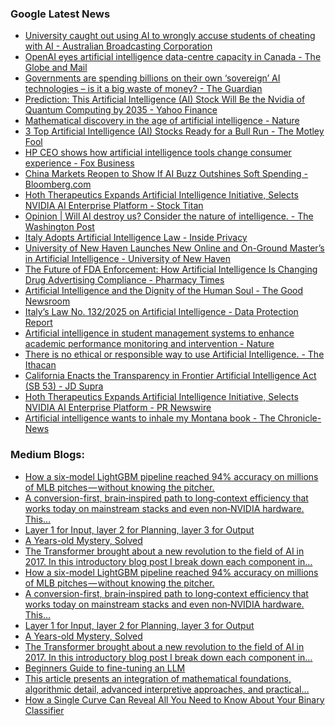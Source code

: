 ### Google Latest News
<!-- GOOGLE-NEWS-CONTENT:START -->

- [University caught out using AI to wrongly accuse students of cheating with AI - Australian Broadcasting Corporation](https://news.google.com/rss/articles/CBMisgFBVV95cUxQNTRCOGJ0QkNSLUtoRUV4RTQweTNSOEpuQXY5Yjh2ZTFIdzJhTTYwalozOERRSzF6X2R2ZFJNOGFjQnZnX0EyZ083M1lkWjBCU0RiZ1RXeTBsR3hzQllFcFNvTUwzVlZDcFVCUzlTeWZaWHFiLUpYaGpkU2ZWS1BUNXcwczRmWVVDekdQazZIYzd5U3RQN0RwOENOWE9OckJPTkN4UWk3RkM3RzhMc0tYQ3ln?oc=5)
- [OpenAI eyes artificial intelligence data-centre capacity in Canada - The Globe and Mail](https://news.google.com/rss/articles/CBMitwFBVV95cUxQQzF0alRtWndhSk04VXFIeDJtcHh2X0hXdkxjTThTcjJjMnpnQVlrVW5NZ2pEYldFNHBCWWRoX202ejFxSm9meV9OUnQ1RWE5QVBkbkUxV2xMWUlRanlJVkpieEhjLThMT1hzZEpLR05mMXFSd1FNbmttSmpVRk5jR2V2ME5rSUZHUk53RFFmRDVZUkFpQm01aVA4WDV5UkcwZjZESGs1RnBVUjZuZWpvQ2lRSEFrMjA?oc=5)
- [Governments are spending billions on their own ‘sovereign’ AI technologies – is it a big waste of money? - The Guardian](https://news.google.com/rss/articles/CBMipwFBVV95cUxQTGdPMGVOTTNkWERJNkJtSVU3Wm1UVURUaWRheVlBSERkMnE1RnRzeXYyMTZGT1lJMmxVSnR4U3B2Skdma3VLYjhuNVpGVy1XcUJEeS1zR0hQVjVYYTBielFBTUwtV1Z3QkZTM2gxa0VlRzRWNVJrUXN5T3RrMkt2Tlc5S2NLVjU4SDFvSjJaUUVCcFdkTFF6WjJIcXpKY1pHekxWRmJRdw?oc=5)
- [Prediction: This Artificial Intelligence (AI) Stock Will Be the Nvidia of Quantum Computing by 2035 - Yahoo Finance](https://news.google.com/rss/articles/CBMikwFBVV95cUxPN0RxLXQwVGFNUEN1NkhkZFkzWkZYT1dqZ19ScWdOcDhwSVE0VXY0RGUzamNfQTJCVnA5Uk51cFZTcXBELXA1cnVYTTZKbmhwbXhUajFENEJ1VndIT2cyWDROdlFlOUZUZDVGSmc1RjFYSlZvT3FkOUtlOWJpTm9xeEIxelhLS2w3bWE4R0FRMjhVd0U?oc=5)
- [Mathematical discovery in the age of artificial intelligence - Nature](https://news.google.com/rss/articles/CBMiX0FVX3lxTE9BUVVRUFRwYS12dUtRNUhONEg4Y2RSdlFtZFVhT0NaZGQzLWk1VkhhLTNqRnduS2dRbEd2Qmk0ajgxbEkwTFRULXZXdzB1YkZpM21mODY3Vm5FT2Vvc0M0?oc=5)
- [3 Top Artificial Intelligence (AI) Stocks Ready for a Bull Run - The Motley Fool](https://news.google.com/rss/articles/CBMilwFBVV95cUxQdFZCR0g2OEpPdjNWekxNVGJzeTEwMHdYWXg3ZHhpMy01X3U5b0ZibE1vejRLTW1uN1JtOFZiQWk5STNJeG1sR2dqb0JsREdoZmhoZmpjeVV1R0U4bnE5MDdTbmRXTUJ2M3VkNlZCdi1SMjZpZmptMGtsaHp1R3Z5M2pvb1N6bEFBRzI1c3dGYjRweWUzUnVr?oc=5)
- [HP CEO shows how artificial intelligence tools change consumer experience - Fox Business](https://news.google.com/rss/articles/CBMiW0FVX3lxTE9MY1ZvMFN0NnlDNW5NV0ZzRERSd0oyRFJNY2JtUGxhaEM5a2c3M2lQa1dMSXBKNGlRNnAyNm4yM3BlMi10MTlianhKRHJxZllaYUpycVdjeWh1QTg?oc=5)
- [China Markets Reopen to Show If AI Buzz Outshines Soft Spending - Bloomberg.com](https://news.google.com/rss/articles/CBMitAFBVV95cUxOdFlfcjBxVU5fQnBtMk4zSDRDSjdHaF9mQ2l2QW5NNmdWZ1JFbk9CQ0wxT1RNdk0zR2VGNHhwS3hCWTB4VUNhaFB5MzhoUXN5Qk5OeHdrZjkxTThPcEF2eHdRM2tCRGRkY3FNZmNpaXZydTBZMzY4S1c3QXl3eEtaSWszd2cyVnpBMU1kQy1rdEcxNXR2SVdCam5wN2tKQ2VMU1BJWUYtQTRkbHB0a0ZlUFRuU2s?oc=5)
- [Hoth Therapeutics Expands Artificial Intelligence Initiative, Selects NVIDIA AI Enterprise Platform - Stock Titan](https://news.google.com/rss/articles/CBMiwAFBVV95cUxQYUlHREk3NVZxYzFJbmJZRjVXLWNRbFJZbXdiSjBtNFotU1FCVnNSbFhHN2FpNWxwRnZIb0plTkN5N0pRd0Z5NzBkZVJJdC1pWmlPSFdGVFNlMnZLTmI0ZlRHZVJ1S0YyZnlfNkNhSTNfLTJ1NHVldEhpc2VMRXhlYldiQjdnbVFwR1h4ZllQUk9YR2dDdGFPQ01qZDlfOXJLMW5HZC0zTUdGa3o0a2xfQ3liUVRYNzgyNWh1c2VHQVI?oc=5)
- [Opinion | Will AI destroy us? Consider the nature of intelligence. - The Washington Post](https://news.google.com/rss/articles/CBMikAFBVV95cUxQM0ladFBsMWZlYkZERnNxM0FkSUJRVnJ4eUo4RHlfZ29RUFR0bEhia2lBR1JzVDgxSE9oTXc2eU92NlFXZ2pjM29YbzRidl9neDg4dnlPWlFnUzZmZ2loMEZNcks3VnNHUGszdENVZHlKMmRkWFl2U1dUbC1kSGhOOUQ0aFI2X1d3WlBkOUJXMF8?oc=5)
- [Italy Adopts Artificial Intelligence Law - Inside Privacy](https://news.google.com/rss/articles/CBMimwFBVV95cUxQTjExSExkWTBqZzZMRzlRcXRzMEYwMkdUanNELTVzNC1VaDZweGhFbTBreUF0MVp0bGdjQjRBcG9DRF9zYUgycE1nbkQ0TGNKTHlzMElTcHZxRGxPazZXeFNJbkVJZkhOUVVIcU1Ha3ViR0FRZmdZc2x6Ri1XNWRvVkhleUZqeWhmN2x6RjBHM1Y1bkFDNnlDdXFTQQ?oc=5)
- [University of New Haven Launches New Online and On-Ground Master’s in Artificial Intelligence - University of New Haven](https://news.google.com/rss/articles/CBMijwFBVV95cUxNbkdlNXZYalV1QmpIbm1VVXYxNzRwNkpZS21fSXZVOHRuYzdVZG13MmtIRzV4VzdMbEp6eGxxTjJDMWVBQlVSU2pra2JIOWVYZ2FPeFJBejRKdzk5Vl9HQlEybVBtSkY4YmE3UVNqMnVTQlZCTjBHYW82cU1iSmlDb2VzTWl2dGpmdTlIY19Gbw?oc=5)
- [The Future of FDA Enforcement: How Artificial Intelligence Is Changing Drug Advertising Compliance - Pharmacy Times](https://news.google.com/rss/articles/CBMizAFBVV95cUxQUDZFZHEwN0RzdFNGalJyUXM0RUY1cmZqTnJVc01TRmRtN3BqYUNvQVhFZUVUOWdlRFNCekJiMGJwSUM3ME13Vi1qdG1uNGdQRjJ2UGdsVGFGZVlVdVBGRGJpS1BUVzVlQ2JMNlhsb2xpR0tVZkhkNGNhVW9lQXh6SlN3cnpabUdjQ3FhSVhaaWROWUZHNDdMdjN4dU1QZHdjZ2gtRG5lNW45M0EyZTAyUkxha2p6cThqUllNUDV1V2ZOM3VUTm9QTzVfS2c?oc=5)
- [Artificial Intelligence and the Dignity of the Human Soul - The Good Newsroom](https://news.google.com/rss/articles/CBMijwFBVV95cUxOV3ZnNDFIS3VvV0dzU2p4WWZqVEVGcmFUUExMOGM0LVoyQzhzX1laVGRCOHRrWE9QZlVjM1ZxNXhoQWN1VVFpVFQzMUdQMC1KbUFWaHNXYld5UnVLOXN0ZS1CaEhFUEh2SDJtT00tVmVEZ3J6RE9iR3Q0QmZYS1dsVFdCZUpqSnhRUUJLZURIQQ?oc=5)
- [Italy’s Law No. 132/2025 on Artificial Intelligence - Data Protection Report](https://news.google.com/rss/articles/CBMimwFBVV95cUxQVTRtSExyR3VheUZHM29RWHZDb3RKVTlaLU1ObXhqSWpGUXNyZzdIM3Bha050Mlc0eXlUSjg0Q3BzRGsxeVJteFJzUWNSRTMyNHhJUUtjYU9qVW9BQ2Vnenl0STRNNkpkREppcDFvbEU2N2VEb1BEWk5xMTVfS0x5WlRiaEk2SF9USDlDSThuNE5qTEh2RENXZUlqaw?oc=5)
- [Artificial intelligence in student management systems to enhance academic performance monitoring and intervention - Nature](https://news.google.com/rss/articles/CBMiX0FVX3lxTE55S0dCVjJWRWFYaUd3elZYaFBmSmU2dXhQSHNSX09zcTVqMTdTb1Q5NVN4UV9KOUNlRkRKd2pGclQ5ZnlRVmxrTzZfTG9OWTRTWU9TeFVYUktMZHNWYjlR?oc=5)
- [There is no ethical or responsible way to use Artificial Intelligence. - The Ithacan](https://news.google.com/rss/articles/CBMiugFBVV95cUxNeGtIcEw1RU5wNnBCWmZFR1NFN2xtR0NHWmVOZTdta2pZMHhxVE9LZTk4ZzVRVC1tV1pIM0NGMUo1anhSZm5XUEtSVHMydFhwU3htdjdTVWNfemp1M1RGRE9iSjUwQzNlNE5laV9WTnFqRURGRDl1ckdxR0Y5MFlhdkVNallKM0VhSVZJV3NFQldWZzVXODVZOTZQa1AzSHAzUGQ2Z0ptOHBXdnB3WFRsdFBmOHB3Y3lDZUE?oc=5)
- [California Enacts the Transparency in Frontier Artificial Intelligence Act (SB 53) - JD Supra](https://news.google.com/rss/articles/CBMihwFBVV95cUxPR1h3WV9sQUdYZnhYSHMwcVZ1VXkwVi1La3lEUG5mUHg4LW1CaG51bkEydWh6T1M5N0YzMEFaazU4MWotVnZ5X0xrNy1kZWwyTTlCVWsyOHZaNDFFNmpseU45bnZKYmFYQ2hsQlZDRTJ2Mlpta2JXbHVSTzVQOWdLM1NvdjhKUEk?oc=5)
- [Hoth Therapeutics Expands Artificial Intelligence Initiative, Selects NVIDIA AI Enterprise Platform - PR Newswire](https://news.google.com/rss/articles/CBMi6gFBVV95cUxOcVZGcW91dWxpajM5NVVhZVZ5UFFGRmR2d1UwckpfdWx5S1JsVGlUTzZrVFpsZVJSS0V2azJIYUNDNEhpX3pDTHV5RFd3S0VySzhtVklPT3MzaWJIUzYwNGxMVDhvX0lUemtiMWg5N3hRUlJyNDA4ZDY2VkpxQmFDUFNDQlo0RHR3UFo0TEFIQklqemhIRWRXYmhvclBkcE55VXlYYnlJT2ROZ1M3YmRDeExqclRnZDJDemxpTVB4UERlaUdDU3A1N3F3UUZMLTQyVUxtZm9IeXlSbllTN2ZTZERXVjlwb2QzZlE?oc=5)
- [Artificial intelligence wants to inhale my Montana book - The Chronicle-News](https://news.google.com/rss/articles/CBMilAFBVV95cUxPSzgwODhLcWNYMXZQTnhVSnpyWnNUQ3RFanVhV2FicXp0blozZTF1aUx5eENYbWtSYklIeEowakNTQ0V4U093VXpPUlhUR19PeGNFZ1h4T3cxZE5HT2dKQ0NReHI4SDEtVFd3ZTZrYzhCVVhidHpuM3BNQnljWTdWUi1wMl9oSU9QeEJYcVRoVTJLU1V5?oc=5)<!-- GOOGLE-NEWS-CONTENT:END -->

### Medium Blogs:
<!-- MEDIUM-CONTENT:START -->

- [How a six-model LightGBM pipeline reached 94% accuracy on millions of MLB pitches — without knowing the pitcher.](https://medium.com/@robbiedudz34/a-machine-learning-model-that-classifies-pitch-type-better-than-i-can-8691ec18d190?source=topic_portal---recommended_stories---machine_learning---0-107--------------------9c19a495_26ff_42e6_bfac_3a902eb35515--------------)
- [A conversion-first, brain‑inspired path to long‑context efficiency that works today on mainstream stacks and even non‑NVIDIA hardware. This…](https://medium.com/towards-artificial-intelligence/spikingbrain-rethinking-attention-with-neuromorphic-firepower-a4c31372ca22?source=topic_portal---recommended_stories---machine_learning---1-107--------------------9c19a495_26ff_42e6_bfac_3a902eb35515--------------)
- [Layer 1 for Input, layer 2 for Planning, layer 3 for Output](https://medium.com/gitconnected/building-a-multi-layered-agentic-guardrail-pipeline-to-reduce-hallucinations-and-mitigate-risk-a8f73de24ea7?source=topic_portal---recommended_stories---machine_learning---2-107--------------------9c19a495_26ff_42e6_bfac_3a902eb35515--------------)
- [A Years-old Mystery, Solved](https://medium.com/@ignacio.de.gregorio.noblejas/deepseek-is-finally-back-solving-sparse-attention-d2ebbcb8ecb2?source=topic_portal---recommended_stories---machine_learning---3-107--------------------9c19a495_26ff_42e6_bfac_3a902eb35515--------------)
- [The Transformer brought about a new revolution to the field of AI in 2017. In this introductory blog post I break down each component in…](https://medium.com/@katherineolowookere/barebone-implementation-of-every-transformer-component-9d7ab56aa9e2?source=topic_portal---recommended_stories---machine_learning---4-107--------------------9c19a495_26ff_42e6_bfac_3a902eb35515--------------)
- [How a six-model LightGBM pipeline reached 94% accuracy on millions of MLB pitches — without knowing the pitcher.](https://medium.com/@robbiedudz34/a-machine-learning-model-that-classifies-pitch-type-better-than-i-can-8691ec18d190?source=topic_portal---recommended_stories---machine_learning---0-107--------------------9c19a495_26ff_42e6_bfac_3a902eb35515--------------)
- [A conversion-first, brain‑inspired path to long‑context efficiency that works today on mainstream stacks and even non‑NVIDIA hardware. This…](https://medium.com/towards-artificial-intelligence/spikingbrain-rethinking-attention-with-neuromorphic-firepower-a4c31372ca22?source=topic_portal---recommended_stories---machine_learning---1-107--------------------9c19a495_26ff_42e6_bfac_3a902eb35515--------------)
- [Layer 1 for Input, layer 2 for Planning, layer 3 for Output](https://medium.com/gitconnected/building-a-multi-layered-agentic-guardrail-pipeline-to-reduce-hallucinations-and-mitigate-risk-a8f73de24ea7?source=topic_portal---recommended_stories---machine_learning---2-107--------------------9c19a495_26ff_42e6_bfac_3a902eb35515--------------)
- [A Years-old Mystery, Solved](https://medium.com/@ignacio.de.gregorio.noblejas/deepseek-is-finally-back-solving-sparse-attention-d2ebbcb8ecb2?source=topic_portal---recommended_stories---machine_learning---3-107--------------------9c19a495_26ff_42e6_bfac_3a902eb35515--------------)
- [The Transformer brought about a new revolution to the field of AI in 2017. In this introductory blog post I break down each component in…](https://medium.com/@katherineolowookere/barebone-implementation-of-every-transformer-component-9d7ab56aa9e2?source=topic_portal---recommended_stories---machine_learning---4-107--------------------9c19a495_26ff_42e6_bfac_3a902eb35515--------------)
- [Beginners Guide to fine-tuning an LLM](https://medium.com/versent-tech-blog/training-an-llm-with-hugging-face-363942f1a237?source=topic_portal---recommended_stories---machine_learning---5-107--------------------9c19a495_26ff_42e6_bfac_3a902eb35515--------------)
- [This article presents an integration of mathematical foundations, algorithmic detail, advanced interpretive approaches, and practical…](https://medium.com/@chris.l.jenks/decoding-dendrograms-a-comprehensive-guide-c0ea449dfe21?source=topic_portal---recommended_stories---machine_learning---6-107--------------------9c19a495_26ff_42e6_bfac_3a902eb35515--------------)
- [How a Single Curve Can Reveal All You Need to Know About Your Binary Classifier](https://medium.com/data-science-collective/if-it-bends-it-learns-c656f1d34263?source=topic_portal---recommended_stories---machine_learning---7-107--------------------9c19a495_26ff_42e6_bfac_3a902eb35515--------------)<!-- MEDIUM-CONTENT:END -->
